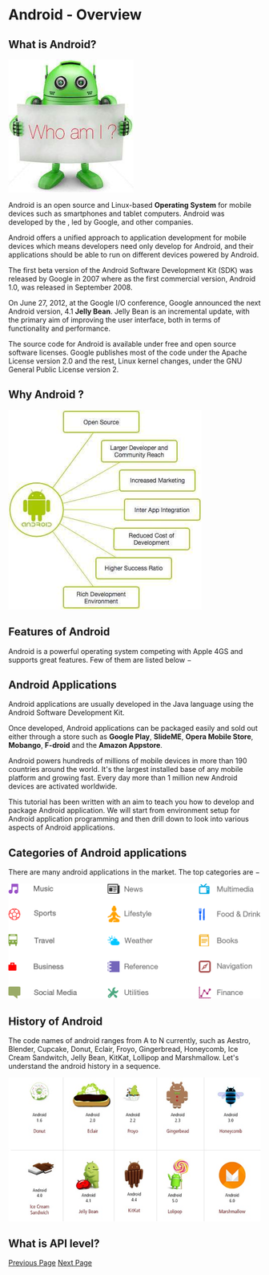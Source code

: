 # Android - Overview
## What is Android?
![Who I Am](../android/images/who_i_am.jpg)

Android is an open source and Linux-based **Operating System** for mobile devices such as smartphones and tablet computers. Android was developed by the , led by Google, and other companies.

Android offers a unified approach to application development for mobile devices which means developers need only develop for Android, and their applications should be able to run on different devices powered by Android.

The first beta version of the Android Software Development Kit (SDK) was released by Google in 2007 where as the first commercial version, Android 1.0, was released in September 2008.

On June 27, 2012, at the Google I/O conference, Google announced the next Android version, 4.1 **Jelly Bean**. Jelly Bean is an incremental update, with the primary aim of improving the user interface, both in terms of functionality and performance.

The source code for Android is available under free and open source software licenses. Google publishes most of the code under the Apache License version 2.0 and the rest, Linux kernel changes, under the GNU General Public License version 2.

## Why Android ?
![Why Android](../android/images/why_android.jpg)

## Features of Android
Android is a powerful operating system competing with Apple 4GS and supports great features. Few of them are listed below −

## Android Applications
Android applications are usually developed in the Java language using the Android Software Development Kit.

Once developed, Android applications can be packaged easily and sold out either through a store such as **Google Play**, **SlideME**, **Opera Mobile Store**, **Mobango**, **F-droid** and the **Amazon Appstore**.

Android powers hundreds of millions of mobile devices in more than 190 countries around the world. It's the largest installed base of any mobile platform and growing fast. Every day more than 1 million new Android devices are activated worldwide.

This tutorial has been written with an aim to teach you how to develop and package Android application. We will start from environment setup for Android application programming and then drill down to look into various aspects of Android applications.

## Categories of Android applications
There are many android applications in the market. The top categories are −

![Categories](../android/images/categories.jpg)

## History of Android
The code names of android ranges from A to N currently, such as Aestro, Blender, Cupcake, Donut, Eclair, Froyo, Gingerbread, Honeycomb, Ice Cream Sandwitch, Jelly Bean, KitKat, Lollipop and Marshmallow. Let's understand the android history in a sequence.

![Jistory](../android/images/jistory.jpg)

## What is API level?

[Previous Page](../android/index.md) [Next Page](../android/android_environment_setup.md) 
